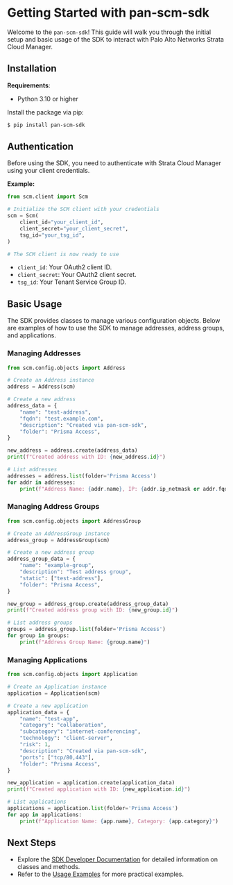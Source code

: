 # Getting Started with pan-scm-sdk

Welcome to the `pan-scm-sdk`! This guide will walk you through the initial setup and basic usage of the SDK to interact
with Palo Alto Networks Strata Cloud Manager.

## Installation

**Requirements**:

- Python 3.10 or higher

Install the package via pip:

<div class="termy">

<!-- termynal -->

```bash
$ pip install pan-scm-sdk
```

</div>

## Authentication

Before using the SDK, you need to authenticate with Strata Cloud Manager using your client credentials.

**Example:**

```python
from scm.client import Scm

# Initialize the SCM client with your credentials
scm = Scm(
    client_id="your_client_id",
    client_secret="your_client_secret",
    tsg_id="your_tsg_id",
)

# The SCM client is now ready to use
```

- `client_id`: Your OAuth2 client ID.
- `client_secret`: Your OAuth2 client secret.
- `tsg_id`: Your Tenant Service Group ID.

## Basic Usage

The SDK provides classes to manage various configuration objects. Below are examples of how to use the SDK to manage
addresses, address groups, and applications.

### Managing Addresses

```python
from scm.config.objects import Address

# Create an Address instance
address = Address(scm)

# Create a new address
address_data = {
    "name": "test-address",
    "fqdn": "test.example.com",
    "description": "Created via pan-scm-sdk",
    "folder": "Prisma Access",
}

new_address = address.create(address_data)
print(f"Created address with ID: {new_address.id}")

# List addresses
addresses = address.list(folder='Prisma Access')
for addr in addresses:
    print(f"Address Name: {addr.name}, IP: {addr.ip_netmask or addr.fqdn}")
```

### Managing Address Groups

```python
from scm.config.objects import AddressGroup

# Create an AddressGroup instance
address_group = AddressGroup(scm)

# Create a new address group
address_group_data = {
    "name": "example-group",
    "description": "Test address group",
    "static": ["test-address"],
    "folder": "Prisma Access",
}

new_group = address_group.create(address_group_data)
print(f"Created address group with ID: {new_group.id}")

# List address groups
groups = address_group.list(folder='Prisma Access')
for group in groups:
    print(f"Address Group Name: {group.name}")
```

### Managing Applications

```python
from scm.config.objects import Application

# Create an Application instance
application = Application(scm)

# Create a new application
application_data = {
    "name": "test-app",
    "category": "collaboration",
    "subcategory": "internet-conferencing",
    "technology": "client-server",
    "risk": 1,
    "description": "Created via pan-scm-sdk",
    "ports": ["tcp/80,443"],
    "folder": "Prisma Access",
}

new_application = application.create(application_data)
print(f"Created application with ID: {new_application.id}")

# List applications
applications = application.list(folder='Prisma Access')
for app in applications:
    print(f"Application Name: {app.name}, Category: {app.category}")
```

## Next Steps

- Explore the [SDK Developer Documentation](../sdk/index.md) for detailed information on classes and methods.
- Refer to the [Usage Examples](examples.md) for more practical examples.
